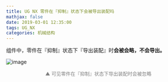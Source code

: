 ```yaml
---
title: UG NX 零件在『抑制』状态下会被导出装配吗
mathjax: false
date: 2019-03-01 12:35:00
tags: UG_NX
categories: 机械结构
---
```


组件中，零件在『抑制』状态下『导出装配』时**会被会略，不会导出。**

<!--more-->

![image](https://wx2.sinaimg.cn/mw690/006mcMYXgy1g0n6xuc08gj30bf0lbdh9.jpg)

<div style="font-size:13px;color:gray;text-align:center">▲ 可见零件在『抑制』状态下导出装配时会被忽略</div>



<!--
<hr/>
<span style="color:gray;font-size:12px">
参考：
1. [link-01]()
2. [link-01]()
3. [link-01]()
4. [link-01]()
5. [link-01]()
</span>
-->